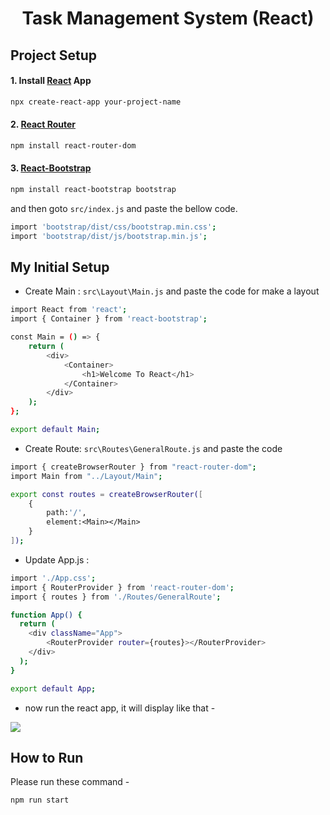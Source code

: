 <div align='center'>

<h1>Task Management System (React) </h1>
</div>


## Project Setup
#### 1. Install [React](https://reactjs.org/) App
```bash
npx create-react-app your-project-name
```

#### 2. [React Router](https://reactrouter.com/en/main)
```bash
npm install react-router-dom
```

#### 3. [React-Bootstrap](https://react-bootstrap.github.io/)
  ```bash
  npm install react-bootstrap bootstrap
  ```
  and then goto `src/index.js` and paste the bellow code.
  ```bash
  import 'bootstrap/dist/css/bootstrap.min.css';
  import 'bootstrap/dist/js/bootstrap.min.js';
  ```



## My Initial Setup
- Create Main : `src\Layout\Main.js` and paste the code for make a layout

```bash
import React from 'react';
import { Container } from 'react-bootstrap';

const Main = () => {
    return (
        <div>
            <Container>
                <h1>Welcome To React</h1>
            </Container>
        </div>
    );
};

export default Main;
```

- Create Route: `src\Routes\GeneralRoute.js`  and paste the code
```bash
import { createBrowserRouter } from "react-router-dom";
import Main from "../Layout/Main";

export const routes = createBrowserRouter([
    {
        path:'/',
        element:<Main></Main>
    }
]);
```

- Update App.js : 
```bash
import './App.css';
import { RouterProvider } from 'react-router-dom';
import { routes } from './Routes/GeneralRoute';

function App() {
  return (
    <div className="App">
        <RouterProvider router={routes}></RouterProvider>
    </div>
  );
}

export default App;
```

- now run the react app, it will display like that -
<img src="https://snipboard.io/eowuLd.jpg">







## How to Run

Please run these command - 
```bash
npm run start
```
